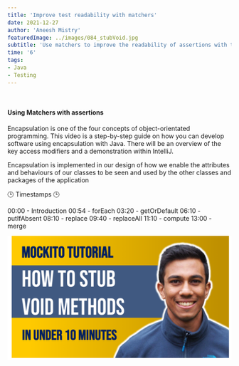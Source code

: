 ```yaml
---
title: 'Improve test readability with matchers'
date: 2021-12-27
author: 'Aneesh Mistry'
featuredImage: ../images/084_stubVoid.jpg
subtitle: 'Use matchers to improve the readability of assertions with the assertJ library'
time: '6'
tags:
- Java
- Testing
---
```


<br>
<h4>Using Matchers with assertions</h4>
<p>

Encapsulation is one of the four concepts of object-orientated programming. 
This video is a step-by-step guide on how you can develop software using encapsulation with Java. There will be an overview of the key access modifiers and a demonstration within 
IntelliJ.


Encapsulation is implemented in our design of how we enable the attributes and behaviours of our classes to be seen and used by the other classes and packages of the application

🕒 Timestamps 🕒


00:00 - Introduction
00:54 - forEach
03:20 - getOrDefault
06:10 - putIfAbsent
08:10 - replace
09:40 - replaceAll
11:10 - compute
13:00 - merge

[![YouTube video link](../images/084_stubVoid.jpg)](URL)
</p>
